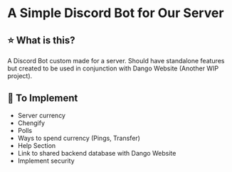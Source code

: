 # A Simple Discord Bot for Our Server

## ⭐️ What is this?

A Discord Bot custom made for a server. Should have standalone features but created to be used in conjunction with Dango Website (Another WIP project).

## 🚚 To Implement

* Server currency
* Chengify
* Polls
* Ways to spend currency (Pings, Transfer)
* Help Section
* Link to shared backend database with Dango Website
* Implement security
